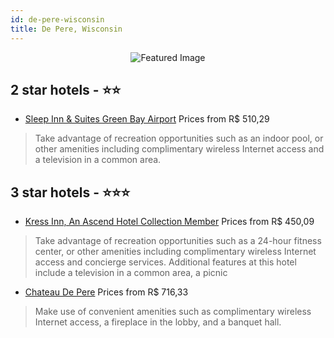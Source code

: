 ```yaml
---
id: de-pere-wisconsin
title: De Pere, Wisconsin
---
```


<center><img src="https://i.travelapi.com/hotels/1000000/540000/536600/536588/5ae4abef_z.jpg" alt="Featured Image" /></center>


##  2 star hotels - ⭐️⭐️

-    [Sleep Inn & Suites Green Bay Airport](https://us.hurb.com/hotels/de-pere/sleep-inn-suites-green-bay-airport-JNP-JP022885?cmp=18055) Prices from R$ 510,29
   > Take advantage of recreation opportunities such as an indoor pool, or other amenities including complimentary wireless Internet access and a television in a common area.

##  3 star hotels - ⭐️⭐️⭐️

-    [Kress Inn, An Ascend Hotel Collection Member](https://us.hurb.com/hotels/de-pere/kress-inn-an-ascend-hotel-collection-member-JNP-JP185698?cmp=18055) Prices from R$ 450,09
   > Take advantage of recreation opportunities such as a 24-hour fitness center, or other amenities including complimentary wireless Internet access and concierge services. Additional features at this hotel include a television in a common area, a picnic
-    [Chateau De Pere](https://us.hurb.com/hotels/de-pere/chateau-de-pere-JNP-JP108810?cmp=18055) Prices from R$ 716,33
   > Make use of convenient amenities such as complimentary wireless Internet access, a fireplace in the lobby, and a banquet hall.
